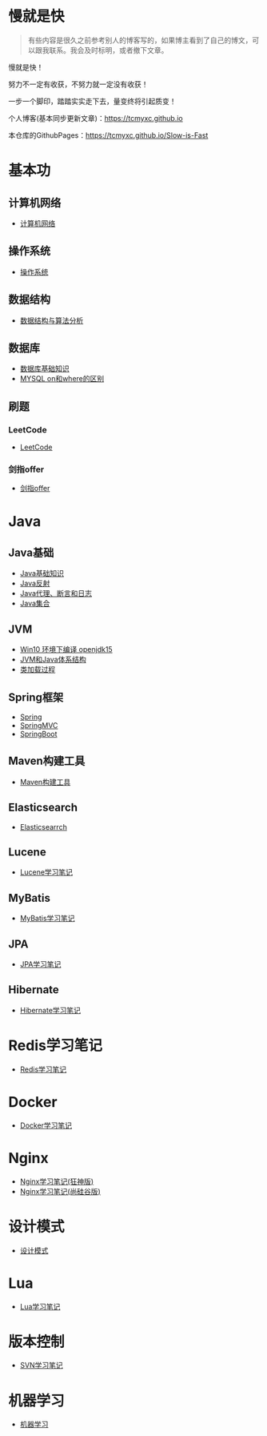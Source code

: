 <h1>慢就是快</h1>

> 有些内容是很久之前参考别人的博客写的，如果博主看到了自己的博文，可以跟我联系。我会及时标明，或者撤下文章。

慢就是快！

努力不一定有收获，不努力就一定没有收获！

一步一个脚印，踏踏实实走下去，量变终将引起质变！

个人博客(基本同步更新文章)：https://tcmyxc.github.io

本仓库的GithubPages：https://tcmyxc.github.io/Slow-is-Fast

# 基本功
## 计算机网络
- [计算机网络](求职之路/计算机网络/) 

## 操作系统
- [操作系统](求职之路/操作系统/操作系统概念.md)

## 数据结构
- [数据结构与算法分析](数据结构与算法分析/数据结构与算法分析.md)

## 数据库
- [数据库基础知识](求职之路/数据库/数据库.md)
- [MYSQL on和where的区别](求职之路/数据库/MYSQL%20on和where的区别.md)

## 刷题
### LeetCode
- [LeetCode](求职之路/刷题/LeetCode)

### 剑指offer
- [剑指offer](剑指offer/剑指offer.md)

# Java
## Java基础
- [Java基础知识](Java/基础知识复习/notes/)
- [Java反射](求职之路/Java/Java反射)
- [Java代理、断言和日志](求职之路/Java/Java代理、断言和日志)
- [Java集合](求职之路/Java/Java集合)

## JVM
- [Win10 环境下编译 openjdk15](求职之路/Java/JVM虚拟机/Win10环境下编译openjdk15.md)
- [JVM和Java体系结构](JVM/notes/01-JVM和Java体系结构/)
- [类加载过程](SomeNotesJVM/notes/02-类加载过程/)

## Spring框架
- [Spring](Java/Spring/Spring笔记.md)
- [SpringMVC](Java/SpringMVC/SpringMVC.md)
- [SpringBoot](Java/SpringBoot/SpringBoot.md)

## Maven构建工具
- [Maven构建工具](求职之路/Java/Maven工具/Maven学习笔记.md)

## Elasticsearch
- [Elasticsearrch](求职之路/Elasticsearch/Elasticsearch.md)

## Lucene
- [Lucene学习笔记](Java/Lucene/Lucene知识.md)

## MyBatis
- [MyBatis学习笔记](Java/MyBatis/MyBatis学习之路.md)

## JPA
- [JPA学习笔记](求职之路/Java/JPA/notes/JPA学习笔记.md)

## Hibernate
- [Hibernate学习笔记](求职之路/Java/Hibernate学习/notes/hibernate.md)

# Redis学习笔记
- [Redis学习笔记](Java/Redis/Redis学习笔记.md)

# Docker
- [Docker学习笔记](Docker/notes/Docker学习笔记.md)

# Nginx
- [Nginx学习笔记(狂神版)](Nginx/notes/Nginx学习笔记(狂神版).md)
- [Nginx学习笔记(尚硅谷版)](Nginx/notes/Nginx学习笔记(尚硅谷版).md)

# 设计模式
- [设计模式](求职之路/设计模式/设计模式.md)

# Lua
- [Lua学习笔记](Lua/Lua学习笔记.md)

# 版本控制
- [SVN学习笔记](SVN/SVN学习.md)

# 机器学习
- [机器学习](求职之路/机器学习/)